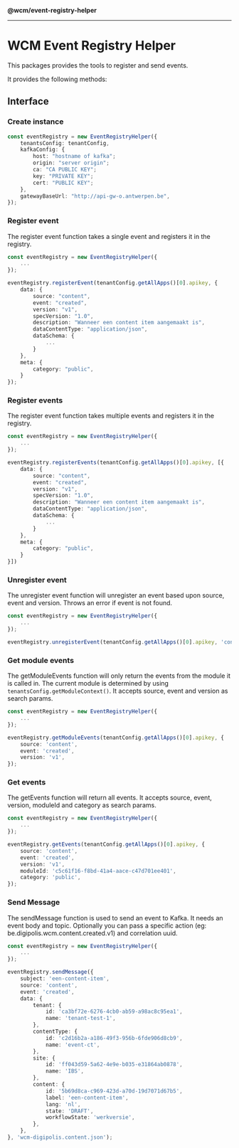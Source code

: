 **@wcm/event-registry-helper**

***

# WCM Event Registry Helper #

This packages provides the tools to register and send events. 

It provides the following methods:

## Interface 

### Create instance
```ts
const eventRegistry = new EventRegistryHelper({
	tenantsConfig: tenantConfig,
	kafkaConfig: {
		host: "hostname of kafka";
		origin: "server origin";
		ca: "CA PUBLIC KEY";
		key: "PRIVATE KEY";
		cert: "PUBLIC KEY";
	},
	gatewayBaseUrl: "http://api-gw-o.antwerpen.be",
});
```

### Register event
The register event function takes a single event and registers it in the registry. 

```ts
const eventRegistry = new EventRegistryHelper({
	...
});

eventRegistry.registerEvent(tenantConfig.getAllApps()[0].apikey, {
	data: {
		source: "content",
		event: "created",
		version: "v1",
		specVersion: "1.0",
		description: "Wanneer een content item aangemaakt is",
		dataContentType: "application/json",
		dataSchema: {
			...
		}
	},
	meta: {
		category: "public",
	}
});
```

### Register events
The register event function takes multiple events and registers it in the registry. 

```ts
const eventRegistry = new EventRegistryHelper({
	...
});

eventRegistry.registerEvents(tenantConfig.getAllApps()[0].apikey, [{
	data: {
		source: "content",
		event: "created",
		version: "v1",
		specVersion: "1.0",
		description: "Wanneer een content item aangemaakt is",
		dataContentType: "application/json",
		dataSchema: {
			...
		}
	},
	meta: {
		category: "public",
	}
}])
```

### Unregister event
The unregister event function will unregister an event based upon source, event and version. Throws an error if event is not found. 

```ts
const eventRegistry = new EventRegistryHelper({
	...
});

eventRegistry.unregisterEvent(tenantConfig.getAllApps()[0].apikey, 'content', 'created', 'v1');
```

### Get module events
The getModuleEvents function will only return the events from the module it is called in. The current module is determined by using `tenantsConfig.getModuleContext()`. 
It accepts source, event and version as search params.

```ts
const eventRegistry = new EventRegistryHelper({
	...
});

eventRegistry.getModuleEvents(tenantConfig.getAllApps()[0].apikey, {
	source: 'content', 
	event: 'created', 
	version: 'v1',
});
```

### Get events
The getEvents function will return all events. It accepts source, event, version, moduleId and category as search params.
```ts
const eventRegistry = new EventRegistryHelper({
	...
});

eventRegistry.getEvents(tenantConfig.getAllApps()[0].apikey, {
	source: 'content', 
	event: 'created', 
	version: 'v1',
	moduleId: 'c5c61f16-f8bd-41a4-aace-c47d701ee401',
	category: 'public',
});
```

### Send Message
The sendMessage function is used to send an event to Kafka. It needs an event body and topic. 
Optionally you can pass a specific action (eg: be.digipolis.wcm.content.created.v1) and correlation uuid.

```ts
const eventRegistry = new EventRegistryHelper({
	...
});

eventRegistry.sendMessage({
	subject: 'een-content-item',
	source: 'content',
	event: 'created',
	data: {
		tenant: {
			id: 'ca3bf72e-6276-4cb0-ab59-a98ac8c95ea1',
			name: 'tenant-test-1',
		},
		contentType: {
			id: 'c2d16b2a-a186-49f3-956b-6fde906d8cb9',
			name: 'event-ct',
		},
		site: {
			id: 'ff043d59-5a62-4e9e-b035-e31864ab0878',
			name: 'IBS',
		},
		content: {
			id: '5b69d8ca-c969-423d-a70d-19d7071d67b5',
			label: 'een-content-item',
			lang: 'nl',
			state: 'DRAFT',
			workflowState: 'werkversie',
		},
	},
}, 'wcm-digipolis.content.json');
```

